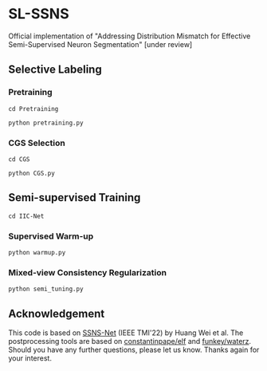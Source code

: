 # SL-SSNS
Official implementation of "Addressing Distribution Mismatch for Effective Semi-Supervised Neuron Segmentation" [under review]
## Selective Labeling
### Pretraining
```
cd Pretraining
```
```
python pretraining.py
```
### CGS Selection
```
cd CGS
```
```
python CGS.py
```
## Semi-supervised Training
```
cd IIC-Net
```
### Supervised Warm-up
```
python warmup.py
```
### Mixed-view Consistency Regularization
```
python semi_tuning.py
```
## Acknowledgement
This code is based on [SSNS-Net](https://github.com/weih527/SSNS-Net) (IEEE TMI'22) by Huang Wei et al. The postprocessing tools are based on [constantinpape/elf](https://github.com/constantinpape/elf) and [funkey/waterz](https://github.com/funkey/waterz). Should you have any further questions, please let us know. Thanks again for your interest.

